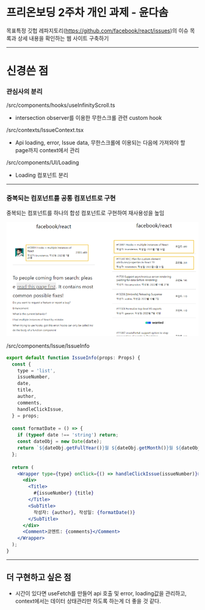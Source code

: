 # 프리온보딩 2주차 개인 과제 - 윤다솜

목표특정 깃헙 레파지토리(https://github.com/facebook/react/issues)의 이슈 목록과 상세 내용을 확인하는 웹 사이트 구축하기

---

# 신경쓴 점

### 관심사의 분리

/src/components/hooks/useInfinityScroll.ts

- intersection observer를 이용한 무한스크롤 관련 custom hook

/src/contexts/IssueContext.tsx

- Api loading, error, Issue data, 무한스크롤에 이용되는 다음에 가져와야 할 page까지 context에서 관리

/src/components/UI/Loading

- Loading 컴포넌트 분리

---

### 중복되는 컴포넌트를 공통 컴포넌트로 구현

중복되는 컴포넌트를 하나의 합성 컴포넌트로 구현하여 재사용성을 높임

![리드미 사진](./public/readme.png)

/src/components/Issue/IssueInfo

```jsx
export default function IssueInfo(props: Props) {
  const {
    type = 'list',
    issueNumber,
    date,
    title,
    author,
    comments,
    handleClickIssue,
  } = props;

  const formatDate = () => {
    if (typeof date !== 'string') return;
    const dateObj = new Date(date);
    return `${dateObj.getFullYear()}월 ${dateObj.getMonth()}월 ${dateObj.getDate()}일`;
  };

  return (
    <Wrapper type={type} onClick={() => handleClickIssue(issueNumber)}>
      <div>
        <Title>
          #{issueNumber} {title}
        </Title>
        <SubTitle>
          작성자: {author}, 작성일: {formatDate()}
        </SubTitle>
      </div>
      <Comment>코멘트: {comments}</Comment>
    </Wrapper>
  );
}
```

---

## 더 구현하고 싶은 점

- 시간이 있다면 useFetch를 만들어 api 호출 및 error, loading값을 관리하고, context에서는 데이터 상태관리만 하도록 하는게 더 좋을 것 같다.
